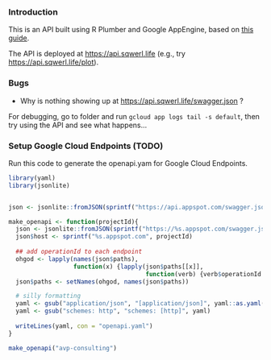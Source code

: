 
### Introduction

This is an API built using R Plumber and Google AppEngine, based on [this guide](https://github.com/MarkEdmondson1234/serverless-R-API-appengine).

The API is deployed at <https://api.sqwerl.life> (e.g., try <https://api.sqwerl.life/plot>).

### Bugs

-   Why is nothing showing up at <https://api.sqwerl.life/swagger.json> ?

For debugging, go to folder and run `gcloud app logs tail -s default`, then try using the API and see what happens...

### Setup Google Cloud Endpoints (TODO)

Run this code to generate the openapi.yam for Google Cloud Endpoints.

``` r
library(yaml)
library(jsonlite)


json <- jsonlite::fromJSON(sprintf("https://api.appspot.com/swagger.json", projectId))

make_openapi <- function(projectId){
  json <- jsonlite::fromJSON(sprintf("https://%s.appspot.com/swagger.json", projectId))
  json$host <- sprintf("%s.appspot.com", projectId)
  
  ## add operationId to each endpoint
  ohgod <- lapply(names(json$paths), 
                  function(x) {lapply(json$paths[[x]], 
                                      function(verb) {verb$operationId <- basename(x);verb})})
  json$paths <- setNames(ohgod, names(json$paths))

  # silly formatting
  yaml <- gsub("application/json", "[application/json]", yaml::as.yaml(json))
  yaml <- gsub("schemes: http", "schemes: [http]", yaml)
  
  writeLines(yaml, con = "openapi.yaml")
}

make_openapi("avp-consulting")
```
